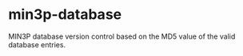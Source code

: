 # min3p-database
MIN3P database version control based on the MD5 value of the valid database entries.
